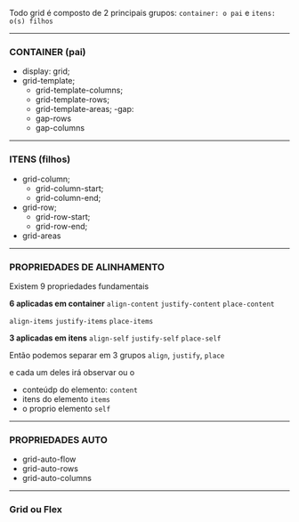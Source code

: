 Todo grid é composto de 2 principais grupos:
`container: o pai` e `itens: o(s) filhos`

---
### CONTAINER (pai)

- display: grid;
- grid-template;
  - grid-template-columns;
  - grid-template-rows;
  - grid-template-areas;
-gap:
  - gap-rows
  - gap-columns

---
### ITENS (filhos)

- grid-column;
  - grid-column-start;
  - grid-column-end;
- grid-row;
  - grid-row-start;
  - grid-row-end;
- grid-areas

---
### PROPRIEDADES DE ALINHAMENTO

Existem 9 propriedades fundamentais

**6 aplicadas em container**
`align-content`
`justify-content`
`place-content`

`align-items`
`justify-items`
`place-items`

**3 aplicadas em itens**
`align-self`
`justify-self`
`place-self`

Então podemos separar em 3 grupos
`align`, `justify`, `place`

e cada um deles irá observar ou o
- conteúdp do elemento: `content`
- itens do elemento `items`
- o proprio elemento `self`

---
### PROPRIEDADES AUTO
- grid-auto-flow
- grid-auto-rows
- grid-auto-columns

---
### Grid ou Flex
